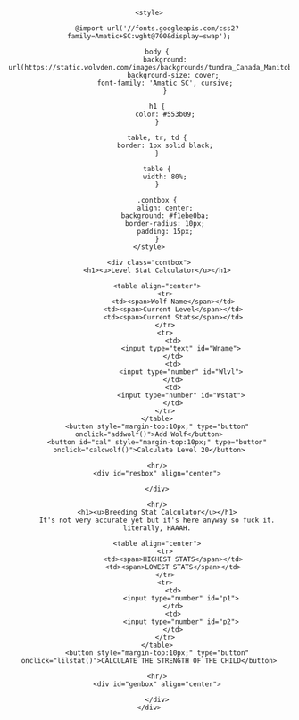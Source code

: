 <html>
<head>
	<title>level calculator</title>
	<script type="text/javascript" src="script.js"></script>
	
	<style>
	
		@import url('//fonts.googleapis.com/css2?family=Amatic+SC:wght@700&display=swap');
	
		body {
			background: url(https://static.wolvden.com/images/backgrounds/tundra_Canada_Manitoba_LaplandRosebay.png);
    			background-size: cover;
			font-family: 'Amatic SC', cursive;
    		}
		
		h1 {
			color: #553b09;
		}
		
		table, tr, td {
			border: 1px solid black;
		}
		
		table {
			width: 80%;
		}
		
		.contbox {
			align: center;
			background: #f1ebe0ba;
			border-radius: 10px;
			padding: 15px;
		}
	</style>
	
</head>
<body align="center">

	<div class="contbox">
		<h1><u>Level Stat Calculator</u></h1>

		<table align="center">
			<tr>
				<td><span>Wolf Name</span></td>
				<td><span>Current Level</span></td>
				<td><span>Current Stats</span></td>
			</tr>
			<tr>
				<td>
					<input type="text" id="Wname">
				</td>
				<td>
					<input type="number" id="Wlvl">
				</td>
				<td>
					<input type="number" id="Wstat">
				</td>
			</tr>
		</table>
		<button style="margin-top:10px;" type="button" onclick="addwolf()">Add Wolf</button>
		<button id="cal" style="margin-top:10px;" type="button" onclick="calcwolf()">Calculate Level 20</button>

		<hr/>
		<div id="resbox" align="center">

		</div>

		<hr/>
		<h1><u>Breeding Stat Calculator</u></h1>
		It's not very accurate yet but it's here anyway so fuck it.
		literally, HAAAH.

		<table align="center">
			<tr>
				<td><span>HIGHEST STATS</span></td>
				<td><span>LOWEST STATS</span></td>
			</tr>
			<tr>
				<td>
					<input type="number" id="p1">
				</td>
				<td>
					<input type="number" id="p2">
				</td>
			</tr>
		</table>
		<button style="margin-top:10px;" type="button" onclick="lilstat()">CALCULATE THE STRENGTH OF THE CHILD</button>

		<hr/>
		<div id="genbox" align="center">

		</div>
	</div>
	
</body>
</html>
